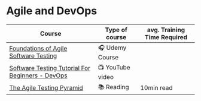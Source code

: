 # Agile and DevOps
| Course | Type of course | avg. Training Time Required |
| ------ | -------------- | --------------------------- |
|[Foundations of Agile Software Testing](https://www.udemy.com/course/foundations-of-agile-software-testing-j/)|🎧 Udemy Course | |
|[Software Testing Tutorial For Beginners - DevOps](https://www.youtube.com/watch?v=_reKcWXXbfE)| 📺 YouTube video | |
|[The Agile Testing Pyramid](https://www.agilecoachjournal.com/2014-01-28/the-agile-testing-pyramid#:~:text=The%20Agile%20Testing%20Pyramid%20is,and%20testing%20for%20iterative%20development.&text=The%20great%20majority%20of%20testing,middle%20tier%20to%20test%20services.)    |📚 Reading | 10min read|